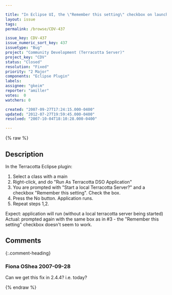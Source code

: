 ```yaml
---

title: "In Eclipse UI, the \"Remember this setting\" checkbox on launcher isn't remembered"
layout: issue
tags: 
permalink: /browse/CDV-437

issue_key: CDV-437
issue_numeric_sort_key: 437
issuetype: "Bug"
project: "Community Development (Terracotta Server)"
project_key: "CDV"
status: "Closed"
resolution: "Fixed"
priority: "2 Major"
components: "Eclipse Plugin"
labels: 
assignee: "gkeim"
reporter: "amiller"
votes:  0
watchers: 0

created: "2007-09-27T17:24:15.000-0400"
updated: "2012-07-27T19:59:45.000-0400"
resolved: "2007-10-04T18:10:28.000-0400"

---
```




{% raw %}



## Description

<div markdown="1" class="description">

In the Terracotta Eclipse plugin:

1. Select a class with a main
2. Right-click, and do "Run As Terracotta DSO Application" 
3. You are prompted with "Start a local Terracotta Server?" and a checkbox "Remember this setting".  Check the box.
4. Press the No button.  Application runs.
5. Repeat steps 1,2.  

Expect: application will run (without a local terracotta server being started)
Actual:  prompted again with the same box as in #3 - the "Remember this setting" checkbox doesn't seem to work.

</div>

## Comments


{:.comment-heading}
### **Fiona OShea** <span class="date">2007-09-28</span>

<div markdown="1" class="comment">

Can we get this fix in 2.4.4? i.e. today?

</div>



{% endraw %}
